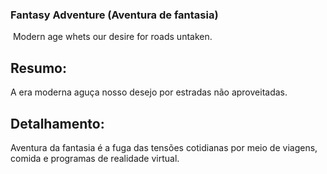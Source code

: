 ### Fantasy Adventure (Aventura de fantasia)
​
Modern age whets our desire for roads untaken.

## Resumo:

A era moderna aguça nosso desejo por estradas não aproveitadas.

## Detalhamento:

Aventura da fantasia é a fuga das tensões cotidianas por meio de viagens, comida e programas de realidade virtual.